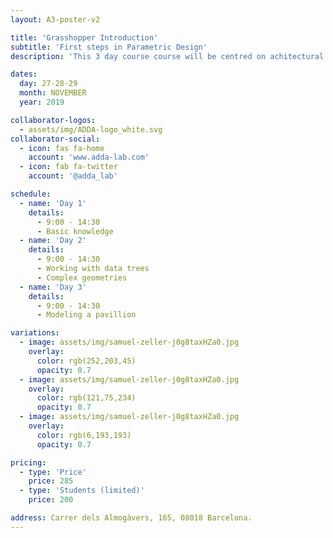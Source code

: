 ```yaml
---
layout: A3-poster-v2

title: 'Grasshopper Introduction'
subtitle: 'First steps in Parametric Design'
description: 'This 3 day course course will be centred on achitectural design using parametric tools, specifically Rhino+Grasshopper. We will cover the basic use of the different components, and explain the main metodology...'

dates:
  day: 27-28-29
  month: NOVEMBER
  year: 2019

collaborator-logos:
  - assets/img/ADDA-logo_white.svg
collaborator-social:
  - icon: fas fa-home
    account: 'www.adda-lab.com'
  - icon: fab fa-twitter
    account: '@adda_lab'

schedule:
  - name: 'Day 1'
    details:
      - 9:00 - 14:30
      - Basic knowledge
  - name: 'Day 2'
    details:
      - 9:00 - 14:30
      - Working with data trees
      - Complex geometries
  - name: 'Day 3'
    details:
      - 9:00 - 14:30
      - Modeling a pavillion

variations:
  - image: assets/img/samuel-zeller-j0g8taxHZa0.jpg
    overlay:
      color: rgb(252,203,45)
      opacity: 0.7
  - image: assets/img/samuel-zeller-j0g8taxHZa0.jpg
    overlay:
      color: rgb(121,75,234)
      opacity: 0.7
  - image: assets/img/samuel-zeller-j0g8taxHZa0.jpg
    overlay:
      color: rgb(6,193,193)
      opacity: 0.7

pricing:
  - type: 'Price'
    price: 285
  - type: 'Students (limited)'
    price: 200

address: Carrer dels Almogàvers, 165, 08018 Barcelona.
---
```

